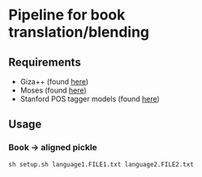 # Pipeline for book translation/blending

## Requirements
 - Giza++ (found [here](https://github.com/lgeron/polli_workflow.git))
 - Moses (found [here](https://github.com/moses-smt/mosesdecoder))
 - Stanford POS tagger models (found [here](https://nlp.stanford.edu/software/tagger.shtml#Download))

## Usage

### Book -> aligned pickle
`sh setup.sh language1.FILE1.txt language2.FILE2.txt`

